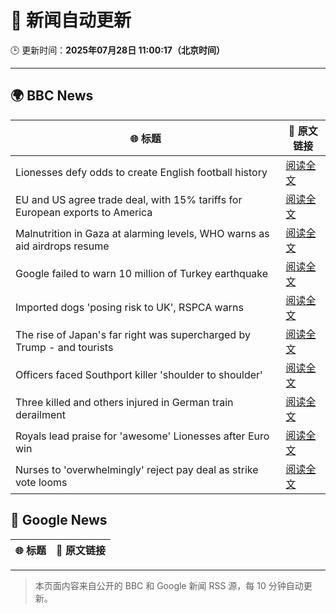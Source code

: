 # 🧠 新闻自动更新

🕒 更新时间：**2025年07月28日 11:00:17（北京时间）**

---

## 🌍 BBC News

| 🌐 标题 | 🔗 原文链接 |
|--------|-------------|
| Lionesses defy odds to create English football history | [阅读全文](https://www.bbc.com/sport/football/articles/c5yklp550yno) |
| EU and US agree trade deal, with 15% tariffs for European exports to America | [阅读全文](https://www.bbc.com/news/articles/cx2xylk3d07o) |
| Malnutrition in Gaza at alarming levels, WHO warns as aid airdrops resume | [阅读全文](https://www.bbc.com/news/articles/ckgj270grkxo) |
| Google failed to warn 10 million of Turkey earthquake | [阅读全文](https://www.bbc.com/news/articles/c77v2kx304go) |
| Imported dogs 'posing risk to UK', RSPCA warns | [阅读全文](https://www.bbc.com/news/articles/cpwq40vjw8lo) |
| The rise of Japan's far right was supercharged by Trump - and tourists | [阅读全文](https://www.bbc.com/news/articles/cx2k29233jeo) |
| Officers faced Southport killer 'shoulder to shoulder' | [阅读全文](https://www.bbc.com/news/articles/cjd2d9kpl4do) |
| Three killed and others injured in German train derailment | [阅读全文](https://www.bbc.com/news/articles/cy9844egpx8o) |
| Royals lead praise for 'awesome' Lionesses after Euro win | [阅读全文](https://www.bbc.com/news/articles/c5y03dyyvx2o) |
| Nurses to 'overwhelmingly' reject pay deal as strike vote looms | [阅读全文](https://www.bbc.com/news/articles/c4ge4905eq7o) |

## 📰 Google News

| 🌐 标题 | 🔗 原文链接 |
|--------|-------------|

---
> 本页面内容来自公开的 BBC 和 Google 新闻 RSS 源，每 10 分钟自动更新。